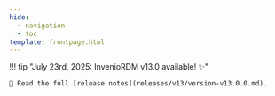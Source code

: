 ```yaml
---
hide:
  - navigation
  - toc
template: frontpage.html
---
```


!!! tip "July 23rd, 2025: InvenioRDM v13.0 available! ✨"

    🚀 Read the full [release notes](releases/v13/version-v13.0.0.md).
